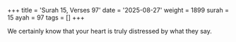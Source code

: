 +++
title = 'Surah 15, Verses 97'
date = '2025-08-27'
weight = 1899
surah = 15
ayah = 97
tags = []
+++

We certainly know that your heart is truly distressed by what they say.